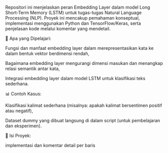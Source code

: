 Repositori ini menjelaskan peran Embedding Layer dalam model Long Short-Term Memory (LSTM) untuk tugas-tugas Natural Language Processing (NLP). Proyek ini mencakup pemahaman konseptual, implementasi menggunakan Python dan TensorFlow/Keras, serta penjelasan kode melalui komentar yang mendetail.

📌 Apa yang Dipelajari:

Fungsi dan manfaat embedding layer dalam merepresentasikan kata ke dalam bentuk vektor berdimensi rendah,

Bagaimana embedding layer mengurangi dimensi masukan dan menangkap relasi semantik antar kata,

Integrasi embedding layer dalam model LSTM untuk klasifikasi teks sederhana.

📊 Contoh Kasus:

Klasifikasi kalimat sederhana (misalnya: apakah kalimat bersentimen positif atau negatif),

Dataset dummy yang dibuat langsung di dalam script (untuk pembelajaran dan eksperimen).

📂 Isi Proyek:

implementasi dan komentar detail per baris


